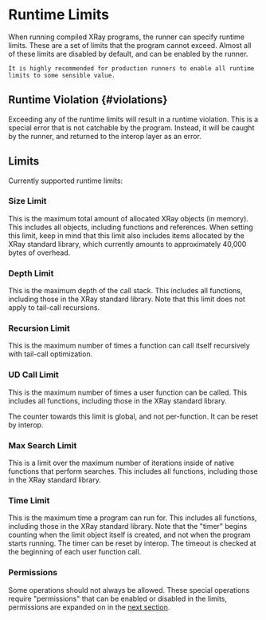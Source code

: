 # Runtime Limits

When running compiled XRay programs, the runner can specify runtime limits. These are a set of limits that the program cannot exceed. Almost all of these limits are disabled by default, and can be enabled by the runner.

```admonish warning
It is highly recommended for production runners to enable all runtime limits to some sensible value.
```

## Runtime Violation  {#violations}

Exceeding any of the runtime limits will result in a runtime violation. This is a special error that is not catchable by the program. Instead, it will be caught by the runner, and returned to the interop layer as an error.

## Limits
Currently supported runtime limits:

### Size Limit
This is the maximum total amount of allocated XRay objects (in memory). This includes all objects, including functions and references. When setting this limit, keep in mind that this limit also includes items allocated by the XRay standard library, which currently amounts to approximately 40,000 bytes of overhead.

### Depth Limit
This is the maximum depth of the call stack. This includes all functions, including those in the XRay standard library. Note that this limit does not apply to tail-call recursions.

### Recursion Limit
This is the maximum number of times a function can call itself recursively with tail-call optimization.

### UD Call Limit
This is the maximum number of times a user function can be called. This includes all functions, including those in the XRay standard library.

The counter towards this limit is global, and not per-function. It can be reset by interop.

### Max Search Limit
This is a limit over the maximum number of iterations inside of native functions that perform searches. This includes all functions, including those in the XRay standard library.

### Time Limit
This is the maximum time a program can run for. This includes all functions, including those in the XRay standard library. Note that the "timer" begins counting when the limit object itself is created, and not when the program starts running. The timer can be reset by interop. The timeout is checked at the beginning of each user function call.

### Permissions
Some operations should not always be allowed. These special operations require "permissions" that can be enabled or disabled in the limits, permissions are expanded on in the [next section](./permissions.md).